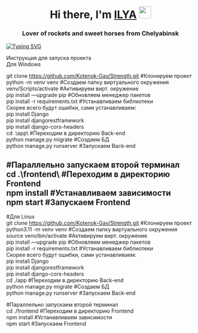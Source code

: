 <h1 align="center">Hi there, I'm <a href="https://daniilshat.ru/" target="_blank">ILYA</a> 
<img src="https://github.com/blackcater/blackcater/raw/main/images/Hi.gif" height="32"/></h1>
<h3 align="center">Lover of rockets and sweet horses from Chelyabinsk</h3>


[![Typing SVG](https://readme-typing-svg.herokuapp.com?color=%2336BCF7&lines=Fullstack+web+developer)](https://git.io/typing-svg)



Инструкция для запуска проекта  
Для Windows  

git clone https://github.com/Kotenok-Gav/Strength.git                 #Клонируем проект  
python -m venv venv                                                   #Создаем папку виртуального окружения  
venv/Scripts/activate                                                 #Активируем вирт. окружение  
pip install —upgrade pip                                              #Обновляем менеджер пакетов  
pip install -r requirements.txt                                       #Устанавливаем библиотеки  
Скорее всего будут ошибки, сами устанавливаем:  
pip install Django  
pip install djangorestframework  
pip install django-cors-headers  
cd .\app\                                                            #Переходим в директорию Back-end  
python manage.py migrate                                             #Создаем БД  
python manage.py runserver                                           #Запускаем  Back-end  

#Параллельно запускаем второй терминал  
cd .\frontend\                                                       #Переходим в директорию Frontend  
npm install                                                          #Устанавливаем зависимости  
npm start                                                            #Запускаем Frontend  
--------------------------------------------------------------

#Для Linux  
git clone https://github.com/Kotenok-Gav/Strength.git                 #Клонируем проект  
python3.11 -m venv venv                                               #Создаем папку виртуального окружения  
source venv/bin/activate                                              #Активируем вирт. окружение  
pip install —upgrade pip                                              #Обновляем менеджер пакетов  
pip install -r requirements.txt                                       #Устанавливаем библиотеки  
Скорее всего будут ошибки, сами устанавливаем:  
pip install Django  
pip install djangorestframework  
pip install django-cors-headers  
cd ./app                                                             #Переходим в директорию Back-end  
python manage.py migrate                                             #Создаем БД  
python manage.py runserver                                           #Запускаем  Back-end  

#Параллельно запускаем второй терминал  
cd ./frontend                                                        #Переходим в директорию Frontend  
npm install                                                          #Устанавливаем зависимости  
npm start                                                            #Запускаем Frontend  